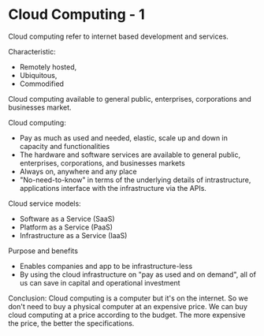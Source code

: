 # Cloud Computing - 1

Cloud computing refer to internet based development and services. 

Characteristic: 
- Remotely hosted, 
- Ubiquitous, 
- Commodified

Cloud computing available to general public, enterprises, corporations and businesses market.

Cloud computing: 
- Pay as much as used and needed, elastic, scale up and down in capacity and functionalities
- The hardware and software services are available to general public, enterprises, corporations, and businesses markets
- Always on, anywhere and any place
- "No-need-to-know" in terms of the underlying details of intrastructure, applications interface with the infrastructure via the APIs.

Cloud service models: 
- Software as a Service (SaaS)
- Platform as a Service (PaaS)
- Infrastructure as a Service (IaaS)

Purpose and benefits
- Enables companies and app to be infrastructure-less
- By using the cloud infrastructure on "pay as used and on demand", all of us can save in capital and operational investment

Conclusion:
Cloud computing is a computer but it's on the internet. So we don't need to buy a physical computer at an expensive price. We can buy cloud computing at a price according to the budget. The more expensive the price, the better the specifications.
